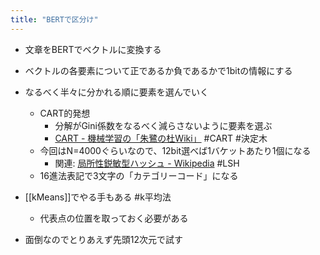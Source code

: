 ```yaml
---
title: "BERTで区分け"
---
```


- 文章をBERTでベクトルに変換する
- ベクトルの各要素について正であるか負であるかで1bitの情報にする
- なるべく半々に分かれる順に要素を選んでいく
    - CART的発想
        - 分解がGini係数をなるべく減らさないように要素を選ぶ
        - [CART - 機械学習の「朱鷺の杜Wiki」](http://ibisforest.org/index.php?CART)  #CART #決定木
    - 今回はN=4000ぐらいなので、12bit選べば1バケットあたり1個になる
        - 関連: [局所性鋭敏型ハッシュ - Wikipedia](https://ja.wikipedia.org/wiki/%E5%B1%80%E6%89%80%E6%80%A7%E9%8B%AD%E6%95%8F%E5%9E%8B%E3%83%8F%E3%83%83%E3%82%B7%E3%83%A5)  #LSH
    - 16進法表記で3文字の「カテゴリーコード」になる

- [[kMeans]]でやる手もある  #k平均法
    - 代表点の位置を取っておく必要がある

- 面倒なのでとりあえず先頭12次元で試す
